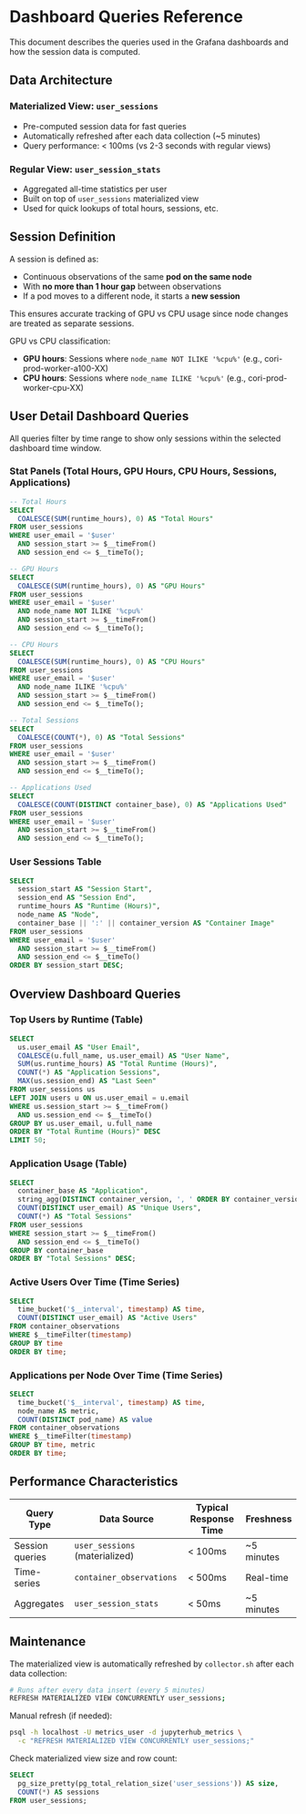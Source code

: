 # Dashboard Queries Reference

This document describes the queries used in the Grafana dashboards and how the session data is computed.

## Data Architecture

### Materialized View: `user_sessions`
- Pre-computed session data for fast queries
- Automatically refreshed after each data collection (~5 minutes)
- Query performance: < 100ms (vs 2-3 seconds with regular views)

### Regular View: `user_session_stats`
- Aggregated all-time statistics per user
- Built on top of `user_sessions` materialized view
- Used for quick lookups of total hours, sessions, etc.

## Session Definition

A session is defined as:
- Continuous observations of the same **pod on the same node**
- With **no more than 1 hour gap** between observations
- If a pod moves to a different node, it starts a **new session**

This ensures accurate tracking of GPU vs CPU usage since node changes are treated as separate sessions.

GPU vs CPU classification:
- **GPU hours**: Sessions where `node_name NOT ILIKE '%cpu%'` (e.g., cori-prod-worker-a100-XX)
- **CPU hours**: Sessions where `node_name ILIKE '%cpu%'` (e.g., cori-prod-worker-cpu-XX)

## User Detail Dashboard Queries

All queries filter by time range to show only sessions within the selected dashboard time window.

### Stat Panels (Total Hours, GPU Hours, CPU Hours, Sessions, Applications)
```sql
-- Total Hours
SELECT 
  COALESCE(SUM(runtime_hours), 0) AS "Total Hours"
FROM user_sessions
WHERE user_email = '$user'
  AND session_start >= $__timeFrom()
  AND session_end <= $__timeTo();

-- GPU Hours
SELECT 
  COALESCE(SUM(runtime_hours), 0) AS "GPU Hours"
FROM user_sessions
WHERE user_email = '$user'
  AND node_name NOT ILIKE '%cpu%'
  AND session_start >= $__timeFrom()
  AND session_end <= $__timeTo();

-- CPU Hours
SELECT 
  COALESCE(SUM(runtime_hours), 0) AS "CPU Hours"
FROM user_sessions
WHERE user_email = '$user'
  AND node_name ILIKE '%cpu%'
  AND session_start >= $__timeFrom()
  AND session_end <= $__timeTo();

-- Total Sessions
SELECT 
  COALESCE(COUNT(*), 0) AS "Total Sessions"
FROM user_sessions
WHERE user_email = '$user'
  AND session_start >= $__timeFrom()
  AND session_end <= $__timeTo();

-- Applications Used
SELECT 
  COALESCE(COUNT(DISTINCT container_base), 0) AS "Applications Used"
FROM user_sessions
WHERE user_email = '$user'
  AND session_start >= $__timeFrom()
  AND session_end <= $__timeTo();
```

### User Sessions Table
```sql
SELECT
  session_start AS "Session Start",
  session_end AS "Session End",
  runtime_hours AS "Runtime (Hours)",
  node_name AS "Node",
  container_base || ':' || container_version AS "Container Image"
FROM user_sessions
WHERE user_email = '$user'
  AND session_start >= $__timeFrom()
  AND session_end <= $__timeTo()
ORDER BY session_start DESC;
```

## Overview Dashboard Queries

### Top Users by Runtime (Table)
```sql
SELECT
  us.user_email AS "User Email",
  COALESCE(u.full_name, us.user_email) AS "User Name",
  SUM(us.runtime_hours) AS "Total Runtime (Hours)",
  COUNT(*) AS "Application Sessions",
  MAX(us.session_end) AS "Last Seen"
FROM user_sessions us
LEFT JOIN users u ON us.user_email = u.email
WHERE us.session_start >= $__timeFrom()
  AND us.session_end <= $__timeTo()
GROUP BY us.user_email, u.full_name
ORDER BY "Total Runtime (Hours)" DESC
LIMIT 50;
```

### Application Usage (Table)
```sql
SELECT
  container_base AS "Application",
  string_agg(DISTINCT container_version, ', ' ORDER BY container_version) AS "Version",
  COUNT(DISTINCT user_email) AS "Unique Users",
  COUNT(*) AS "Total Sessions"
FROM user_sessions
WHERE session_start >= $__timeFrom()
  AND session_end <= $__timeTo()
GROUP BY container_base
ORDER BY "Total Sessions" DESC;
```

### Active Users Over Time (Time Series)
```sql
SELECT
  time_bucket('$__interval', timestamp) AS time,
  COUNT(DISTINCT user_email) AS "Active Users"
FROM container_observations
WHERE $__timeFilter(timestamp)
GROUP BY time
ORDER BY time;
```

### Applications per Node Over Time (Time Series)
```sql
SELECT
  time_bucket('$__interval', timestamp) AS time,
  node_name AS metric,
  COUNT(DISTINCT pod_name) AS value
FROM container_observations
WHERE $__timeFilter(timestamp)
GROUP BY time, metric
ORDER BY time;
```

## Performance Characteristics

| Query Type | Data Source | Typical Response Time | Freshness |
|------------|-------------|----------------------|-----------|
| Session queries | `user_sessions` (materialized) | < 100ms | ~5 minutes |
| Time-series | `container_observations` | < 500ms | Real-time |
| Aggregates | `user_session_stats` | < 50ms | ~5 minutes |

## Maintenance

The materialized view is automatically refreshed by `collector.sh` after each data collection:

```bash
# Runs after every data insert (every 5 minutes)
REFRESH MATERIALIZED VIEW CONCURRENTLY user_sessions;
```

Manual refresh (if needed):
```bash
psql -h localhost -U metrics_user -d jupyterhub_metrics \
  -c "REFRESH MATERIALIZED VIEW CONCURRENTLY user_sessions;"
```

Check materialized view size and row count:
```sql
SELECT 
  pg_size_pretty(pg_total_relation_size('user_sessions')) AS size,
  COUNT(*) AS sessions
FROM user_sessions;
```
